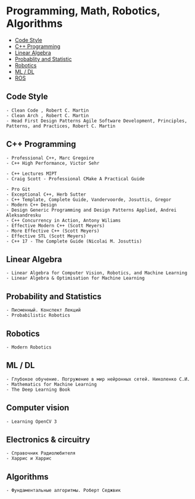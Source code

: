 # Programming, Math, Robotics, Algorithms 

* [Code Style](#code-style)
* [C++ Programming](#c++-programming)
* [Linear Algebra](#linear-algebra)
* [Probablity and Statistic](#probablity-and-statistic)
* [Robotics](#robotics)
* [ML / DL](#ml-/-dl)
* [ROS](#ros)

## Code Style
    - Clean Code , Robert C. Martin
    - Clean Arch , Robert C. Martin 
    - Head First Design Patterns Agile Software Development, Principles, Patterns, and Practices, Robert C. Martin  

## C++ Programming  
    - Professional C++, Marc Gregoire 
    - C++ High Performance, Victor Sehr 

    - C++ Lectures MIPT
    - Craig Scott - Professional CMake A Practical Guide 

    - Pro Git 
    - Exceptional C++, Herb Sutter
    - C++ Template, Complete Guide, Vandervoorde, Josuttis, Gregor
    - Modern C++ Design
    - Design Generic Programming and Design Patterns Applied, Andrei Aleksandresku 
    - C++ Concurrency in Action, Antony Wiliams
    - Effective Modern C++ (Scott Meyers)
    - More Effective C++ (Scott Meyers) 
    - Effective STL (Scott Meyers)
    - C++ 17 - The Complete Guide (Nicolai M. Josuttis) 

## Linear Algebra
    - Linear Algebra for Computer Vision, Robotics, and Machine Learning
    - Linear Algebra & Optimisation for Machine Learning

## Probability and Statistics
    - Писменный. Конспект Лекций
    - Probabilistic Robotics

## Robotics 
    - Modern Robotics

## ML / DL
    - Глубокое обучение. Погружение в мир нейронных сетей. Николенко С.И.
    - Mathematics for Machine Learning 
    - The Deep Learning Book

## Computer vision
    - Learning OpenCV 3

## Electronics & circuitry 
    - Справочник Радиолюбителя
    - Харрис и Харрис

## Algorithms
    - Фундаментальные алгоритмы. Роберт Седжвик
